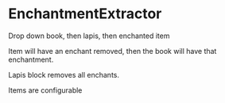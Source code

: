 # EnchantmentExtractor

Drop down book, then lapis, then enchanted item

Item will have an enchant removed, then the book will have that enchantment.

Lapis block removes all enchants.

Items are configurable

